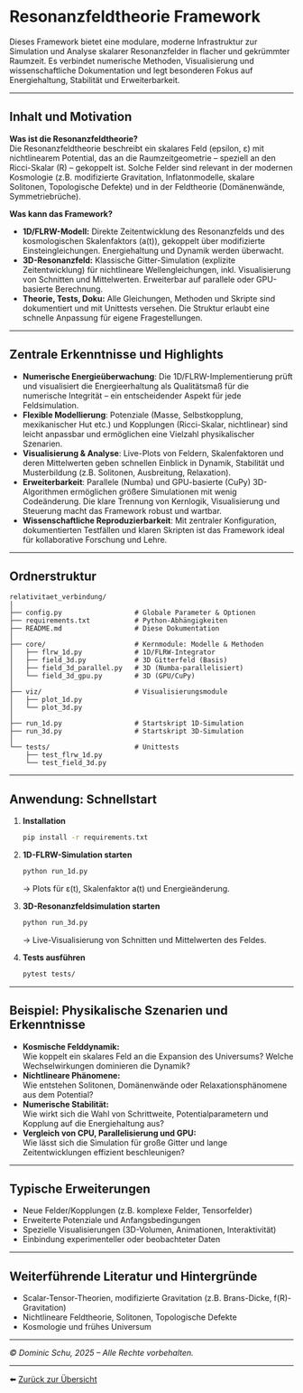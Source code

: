 # Resonanzfeldtheorie Framework

Dieses Framework bietet eine modulare, moderne Infrastruktur zur Simulation und Analyse skalarer Resonanzfelder in flacher und gekrümmter Raumzeit. Es verbindet numerische Methoden, Visualisierung und wissenschaftliche Dokumentation und legt besonderen Fokus auf Energiehaltung, Stabilität und Erweiterbarkeit.

---

## Inhalt und Motivation

**Was ist die Resonanzfeldtheorie?**  
Die Resonanzfeldtheorie beschreibt ein skalares Feld (epsilon, ε) mit nichtlinearem Potential, das an die Raumzeitgeometrie – speziell an den Ricci-Skalar (R) – gekoppelt ist. Solche Felder sind relevant in der modernen Kosmologie (z.B. modifizierte Gravitation, Inflatonmodelle, skalare Solitonen, Topologische Defekte) und in der Feldtheorie (Domänenwände, Symmetriebrüche).

**Was kann das Framework?**  
- **1D/FLRW-Modell:** Direkte Zeitentwicklung des Resonanzfelds und des kosmologischen Skalenfaktors (a(t)), gekoppelt über modifizierte Einsteingleichungen. Energiehaltung und Dynamik werden überwacht.
- **3D-Resonanzfeld:** Klassische Gitter-Simulation (explizite Zeitentwicklung) für nichtlineare Wellengleichungen, inkl. Visualisierung von Schnitten und Mittelwerten. Erweiterbar auf parallele oder GPU-basierte Berechnung.
- **Theorie, Tests, Doku:** Alle Gleichungen, Methoden und Skripte sind dokumentiert und mit Unittests versehen. Die Struktur erlaubt eine schnelle Anpassung für eigene Fragestellungen.

---

## Zentrale Erkenntnisse und Highlights

- **Numerische Energieüberwachung**: Die 1D/FLRW-Implementierung prüft und visualisiert die Energieerhaltung als Qualitätsmaß für die numerische Integrität – ein entscheidender Aspekt für jede Feldsimulation.
- **Flexible Modellierung**: Potenziale (Masse, Selbstkopplung, mexikanischer Hut etc.) und Kopplungen (Ricci-Skalar, nichtlinear) sind leicht anpassbar und ermöglichen eine Vielzahl physikalischer Szenarien.
- **Visualisierung & Analyse**: Live-Plots von Feldern, Skalenfaktoren und deren Mittelwerten geben schnellen Einblick in Dynamik, Stabilität und Musterbildung (z.B. Solitonen, Ausbreitung, Relaxation).
- **Erweiterbarkeit**: Parallele (Numba) und GPU-basierte (CuPy) 3D-Algorithmen ermöglichen größere Simulationen mit wenig Codeänderung. Die klare Trennung von Kernlogik, Visualisierung und Steuerung macht das Framework robust und wartbar.
- **Wissenschaftliche Reproduzierbarkeit**: Mit zentraler Konfiguration, dokumentierten Testfällen und klaren Skripten ist das Framework ideal für kollaborative Forschung und Lehre.

---

## Ordnerstruktur

```
relativitaet_verbindung/
│
├── config.py                  # Globale Parameter & Optionen
├── requirements.txt           # Python-Abhängigkeiten
├── README.md                  # Diese Dokumentation
│
├── core/                      # Kernmodule: Modelle & Methoden
│   ├── flrw_1d.py             # 1D/FLRW-Integrator
│   ├── field_3d.py            # 3D Gitterfeld (Basis)
│   ├── field_3d_parallel.py   # 3D (Numba-parallelisiert)
│   └── field_3d_gpu.py        # 3D (GPU/CuPy)
│
├── viz/                       # Visualisierungsmodule
│   ├── plot_1d.py
│   └── plot_3d.py
│
├── run_1d.py                  # Startskript 1D-Simulation
├── run_3d.py                  # Startskript 3D-Simulation
│
└── tests/                     # Unittests
    ├── test_flrw_1d.py
    └── test_field_3d.py
```

---

## Anwendung: Schnellstart

1. **Installation**
   ```bash
   pip install -r requirements.txt
   ```

2. **1D-FLRW-Simulation starten**
   ```bash
   python run_1d.py
   ```
   → Plots für ε(t), Skalenfaktor a(t) und Energieänderung.

3. **3D-Resonanzfeldsimulation starten**
   ```bash
   python run_3d.py
   ```
   → Live-Visualisierung von Schnitten und Mittelwerten des Feldes.

4. **Tests ausführen**
   ```bash
   pytest tests/
   ```

---

## Beispiel: Physikalische Szenarien und Erkenntnisse

- **Kosmische Felddynamik:**  
  Wie koppelt ein skalares Feld an die Expansion des Universums? Welche Wechselwirkungen dominieren die Dynamik?
- **Nichtlineare Phänomene:**  
  Wie entstehen Solitonen, Domänenwände oder Relaxationsphänomene aus dem Potential?
- **Numerische Stabilität:**  
  Wie wirkt sich die Wahl von Schrittweite, Potentialparametern und Kopplung auf die Energiehaltung aus?
- **Vergleich von CPU, Parallelisierung und GPU:**  
  Wie lässt sich die Simulation für große Gitter und lange Zeitentwicklungen effizient beschleunigen?

---

## Typische Erweiterungen

- Neue Felder/Kopplungen (z.B. komplexe Felder, Tensorfelder)
- Erweiterte Potenziale und Anfangsbedingungen
- Spezielle Visualisierungen (3D-Volumen, Animationen, Interaktivität)
- Einbindung experimenteller oder beobachteter Daten

---

## Weiterführende Literatur und Hintergründe

- Scalar-Tensor-Theorien, modifizierte Gravitation (z.B. Brans-Dicke, f(R)-Gravitation)
- Nichtlineare Feldtheorie, Solitonen, Topologische Defekte
- Kosmologie und frühes Universum


---

*© Dominic Schu, 2025 – Alle Rechte vorbehalten.*

---

⬅️ [Zurück zur Übersicht](../README.md)
